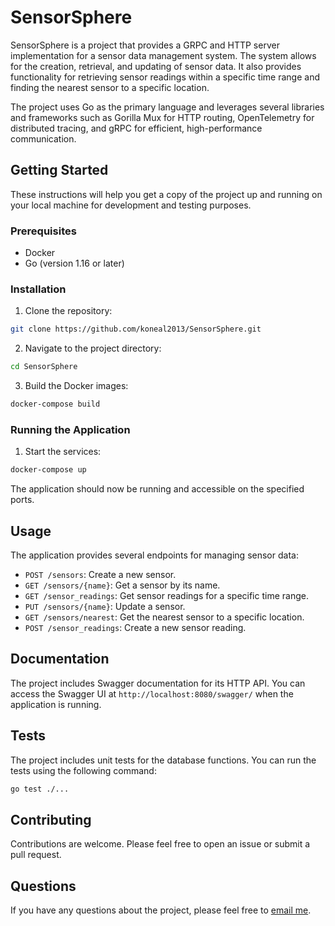 # SensorSphere

SensorSphere is a project that provides a GRPC and HTTP server implementation for a sensor data management system. The system allows for the creation, retrieval, and updating of sensor data. It also provides functionality for retrieving sensor readings within a specific time range and finding the nearest sensor to a specific location.

The project uses Go as the primary language and leverages several libraries and frameworks such as Gorilla Mux for HTTP routing, OpenTelemetry for distributed tracing, and gRPC for efficient, high-performance communication.

## Getting Started

These instructions will help you get a copy of the project up and running on your local machine for development and testing purposes.

### Prerequisites

- Docker
- Go (version 1.16 or later)

### Installation

1. Clone the repository:

```bash
git clone https://github.com/koneal2013/SensorSphere.git
```

2. Navigate to the project directory:

```bash
cd SensorSphere
```

3. Build the Docker images:

```bash
docker-compose build
```

### Running the Application

1. Start the services:

```bash
docker-compose up
```

The application should now be running and accessible on the specified ports.

## Usage

The application provides several endpoints for managing sensor data:

- `POST /sensors`: Create a new sensor.
- `GET /sensors/{name}`: Get a sensor by its name.
- `GET /sensor_readings`: Get sensor readings for a specific time range.
- `PUT /sensors/{name}`: Update a sensor.
- `GET /sensors/nearest`: Get the nearest sensor to a specific location.
- `POST /sensor_readings`: Create a new sensor reading.

## Documentation

The project includes Swagger documentation for its HTTP API. You can access the Swagger UI at `http://localhost:8080/swagger/` when the application is running.

## Tests

The project includes unit tests for the database functions. You can run the tests using the following command:

```bash
go test ./...
```

## Contributing

Contributions are welcome. Please feel free to open an issue or submit a pull request.

## Questions

If you have any questions about the project, please feel free to [email me](mailto:koneal2013@gmail.com).

